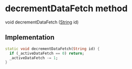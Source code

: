 


# decrementDataFetch method








void decrementDataFetch
([String](https://api.flutter.dev/flutter/dart-core/String-class.html) id)








## Implementation

```dart
static void decrementDataFetch(String id) {
  if (_activeDataFetch == 0) return;
  _activeDataFetch -= 1;
}
```







